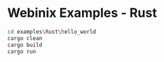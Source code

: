# Webinix Examples - Rust

```sh
cd examples\Rust\hello_world
cargo clean
cargo build
cargo run
```
